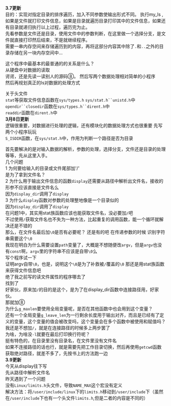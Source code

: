 **3.7更新**  
目的：实现对指定目录的排序遍历，加入不同参数使输出形式不同。
执行my_ls <pathname> ,如果是文件就打印文件信息，如果是目录就遍历目录打印其中的文件信息，如果还有目录就递归执行以上过程，遍历完为止。  
先看参数是文件还是目录，使用文件中的参数判断，在这里做一个选择分支，是文件就直接打印然后结束，不是就继续程序。    
需要一串内存空间来存储遍历到的内容，再将这部分内容其中除了`.`和`..`之外的目录存储在另一块内存空间中...

这个程序中最基本的最普通的的关系是什么？  
从硬盘中对数据的读取  
谔谔，还是先读一读别人的源码⑧。
然后写两个数据处理相对简单的小程序  
然后再规划真正的ls对数据的处理方式  

关于头文件  
`stat`等获取文件信息函数在`sys/types.h` `sys/stat.h``unistd.h`中  
`opendir``closedir`函数在`sys/types.h``dirent.h`中  
`readdir`函数在`dirent.h`中  
**3月8日更新**  
逻辑很重要，对数据进行处理的逻辑，还有模块化的数据处理方式也很重要
先写两个小程序玩玩  
`S_ISDIR`函数，在`sys/stat.h`中，作用为判断一个路径是否为目录  

首先要解决的是对输入数据的解析，参数的处理，选择分支，文件还是目录的处理等等，先从这里入手。  
几个问题  
1 为何要给输入的目录或文件尾部加'/'  
是为了拿到文件名？  
2 为什么用于输出文件信息的函数`display`还需要从路径中解析出文件名，接收的形参不应该直接是文件名么  
因为`display_dir`调用了`display`  
3 为什么`display`函数对参数的处理整地像是一个目录似的  
因为`display_dir`调用了`display`  
在问题1中，其实用stat族函数应该也能获取文件名，没必要加`/`吧  
不过使用`/`获取文件名也不失为一种方法，比起重复的调用函数，能一个循环就解决还是不错的  
那么，在文件名最后加`\0`是否有必要呢？  还是有的吧 在传递参数的时候 识别字符串需要这个`\0`  
我现在明白为什么需要设置`path`变量了，大概是不想随便改`argv`，但是`argv`也没有`const`啊，`argv`里的字符串不应该是自带`\0`么  
写个程序试一下  
证明argv自带`\0`，也是，说明这个`\0`是为了补救被`/`覆盖的`\0`
那还是用stat族函数来获得文件信息吧  
绝了我之前写的读文件属性的程序哪去了  
找到了  
好家伙，原来加`/`的目的是这个，是为了在display_dir函数中连接路径用，好家伙。  
那就加⑧  
为什么`g_maxlen`要使用全局变量呢，是否在其他函数中也会用到这个变量？  
还有一个全局变量`g_leave_len`为一行剩余长度用于输出对齐，而且是已经有了定义的变量，这个变量的值会被改变吗，这个变量会在多个函数中被使用和赋值吗？  
我还是不想加`/`，就是在连接路径的时候多上两步罢了  
为啥，为啥没`-l`就要在最后打印换行符呢？  
挺有特色的，在目录里没有目录名，在文件里没有文件名  
如果不连接路径的话也行，就是需要先把工作目录切换，然后再使用`getcwd`函数获取绝对路径，就差不多了，先按书上的方法跑一边  
**3.9更新**  
今天从display往下写   
先从路径中解析文件名  
昨天遇到了一个问题  
没有`Linux/limits.h`头文件，导致`NAME_MAX`这个宏没有定义  
解决方法：将`/user/include/linux`下的`limits.h`移动到`/user/include`下（虽然在`/user/include`下也有一个头文件`limits.h`,但是二者的内容是不同的）



